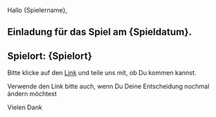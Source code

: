 Hallo {Spielername},

## Einladung für das Spiel am {Spieldatum}.
## Spielort: {Spielort}


Bitte klicke auf den [Link]({invitationLink}) und teile uns mit, ob Du kommen kannst.

Verwende den Link bitte auch, wenn Du Deine Entscheidung nochmal ändern möchtest

Vielen Dank
